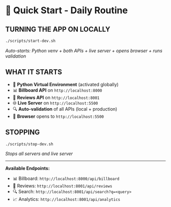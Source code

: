 # 🚀 Quick Start - Daily Routine

## TURNING THE APP ON LOCALLY
```bash
./scripts/start-dev.sh
```
*Auto-starts: Python venv + both APIs + live server + opens browser + runs validation*

## WHAT IT STARTS
- 🐍 **Python Virtual Environment** (activated globally)
- 📊 **Billboard API** on `http://localhost:8000`
- 🎵 **Reviews API** on `http://localhost:8001` 
- 🌐 **Live Server** on `http://localhost:5500`
- 🔍 **Auto-validation** of all APIs (local + production)
- 🚀 **Browser** opens to `http://localhost:5500`

## STOPPING
```bash
./scripts/stop-dev.sh
```
*Stops all servers and live server*

---
**Available Endpoints:**
- 📊 Billboard: `http://localhost:8000/api/billboard`
- 🎵 Reviews: `http://localhost:8001/api/reviews`
- 🔍 Search: `http://localhost:8001/api/search?q=<query>`
- 📈 Analytics: `http://localhost:8001/api/analytics`
